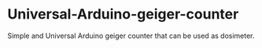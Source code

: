 # Universal-Arduino-geiger-counter
Simple and Universal Arduino geiger counter that can be used as dosimeter.
